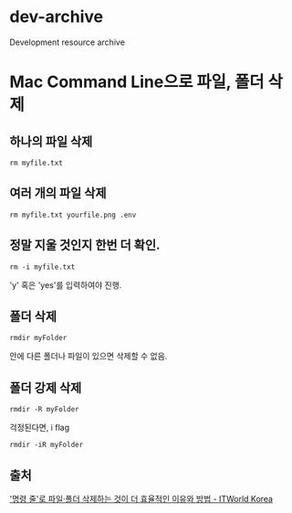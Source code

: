 # dev-archive
Development resource archive

# Mac Command Line으로 파일, 폴더 삭제

## 하나의 파일 삭제

```
rm myfile.txt
```

## 여러 개의 파일 삭제

```
rm myfile.txt yourfile.png .env
```

## 정말 지울 것인지 한번 더 확인.

```
rm -i myfile.txt
```

'y' 혹은 'yes'를 입력하여야 진행.

## 폴더 삭제

```
rmdir myFolder
```

안에 다른 폴더나 파일이 있으면 삭제할 수 없음.

## 폴더 강제 삭제

```
rmdir -R myFolder
```

걱정된다면, i flag

```
rmdir -iR myFolder
```

## 출처

['명령 줄'로 파일·폴더 삭제하는 것이 더 효율적인 이유와 방법 - ITWorld Korea](https://www.itworld.co.kr/news/162320)
